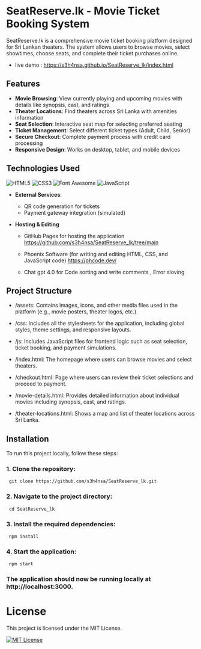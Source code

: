 
# SeatReserve.lk - Movie Ticket Booking System

SeatReserve.lk is a comprehensive movie ticket booking platform designed for Sri Lankan theaters. The system allows users to browse movies, select showtimes, choose seats, and complete their ticket purchases online.

- live demo : https://s3h4nsa.github.io/SeatReserve_lk/index.html

## Features

- **Movie Browsing**: View currently playing and upcoming movies with details like synopsis, cast, and ratings
- **Theater Locations**: Find theaters across Sri Lanka with amenities information
- **Seat Selection**: Interactive seat map for selecting preferred seating
- **Ticket Management**: Select different ticket types (Adult, Child, Senior)
- **Secure Checkout**: Complete payment process with credit card processing
- **Responsive Design**: Works on desktop, tablet, and mobile devices

## Technologies Used

 ![HTML5](https://img.shields.io/badge/html5-%23E34F26.svg?style=for-the-badge&logo=html5&logoColor=white)
 ![CSS3](https://img.shields.io/badge/css3-%231572B6.svg?style=for-the-badge&logo=css3&logoColor=white)
 ![Font Awesome](https://img.shields.io/badge/Font%20Awesome-%23339AF0.svg?style=for-the-badge&logo=fontawesome&logoColor=white)
 ![JavaScript](https://img.shields.io/badge/javascript-%23F7DF1E.svg?style=for-the-badge&logo=javascript&logoColor=black)


- **External Services**:
  - QR code generation for tickets
  - Payment gateway integration (simulated)

- **Hosting & Editing**
  - GitHub Pages for hosting the application https://github.com/s3h4nsa/SeatReserve_lk/tree/main

  - Phoenix Software (for writing and editing HTML, CSS, and JavaScript code) https://phcode.dev/

  - Chat gpt 4.0  for Code sorting and write comments , Error sloving

## Project Structure

- /assets: Contains images, icons, and other media files used in the platform (e.g., movie posters, theater logos, etc.).

- /css: Includes all the stylesheets for the application, including global styles, theme settings, and responsive layouts.

- /js: Includes JavaScript files for frontend logic such as seat selection, ticket booking, and payment simulations.

- /index.html: The homepage where users can browse movies and select theaters.

- /checkout.html: Page where users can review their ticket selections and proceed to payment.

- /movie-details.html: Provides detailed information about individual movies including synopsis, cast, and ratings.

- /theater-locations.html: Shows a map and list of theater locations across Sri Lanka.

## Installation

To run this project locally, follow these steps:

### 1. Clone the repository:

     git clone https://github.com/s3h4nsa/SeatReserve_lk.git

###   2. Navigate to the project directory:

     cd SeatReserve_lk

###  3. Install the required dependencies:

     npm install

###   4. Start the application:

     npm start

### The application should now be running locally at http://localhost:3000.



# License

This project is licensed under the MIT License. 

[![MIT License](https://img.shields.io/badge/License-MIT-green.svg)](https://choosealicense.com/licenses/mit/)
                      
